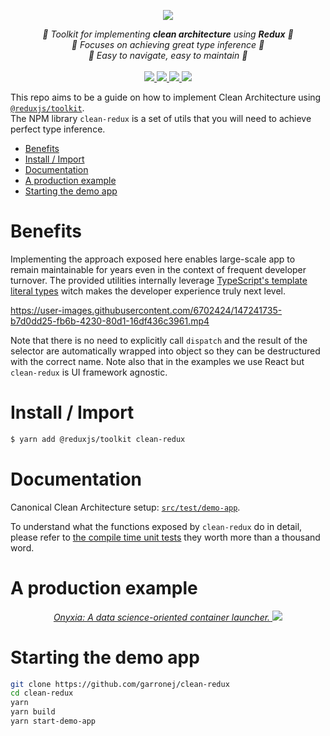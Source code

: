 <p align="center">
    <img src="https://user-images.githubusercontent.com/6702424/147236719-6733bf4d-947b-47bf-a81f-b186fe78ad14.png">  
</p>
<p align="center">
    <i>📐 Toolkit for implementing <b>clean architecture</b> using <b>Redux</b> 📐</i>
    <br/>
    <i>🔩 Focuses on achieving great type inference 🔩</i>
    <br/>
    <i>🎯 Easy to navigate, easy to maintain 🎯</i>
    <br>
    <br>
    <a href="https://github.com/garronej/clean-redux/actions">
      <img src="https://github.com/garronej/clean-redux/workflows/ci/badge.svg?branch=main">
    </a>
    <a href="https://bundlephobia.com/package/clean-redux">
      <img src="https://img.shields.io/bundlephobia/minzip/clean-redux">
    </a>
    <a href="https://www.npmjs.com/package/clean-redux">
      <img src="https://img.shields.io/npm/dw/clean-redux">
    </a>
    <a href="https://github.com/garronej/clean-redux/blob/main/LICENSE">
      <img src="https://img.shields.io/npm/l/clean-redux">
    </a>
</p>

This repo aims to be a guide on how to implement Clean Architecture using [`@reduxjs/toolkit`](https://redux-toolkit.js.org).  
The NPM library `clean-redux` is a set of utils that you will need to achieve perfect type inference.

-   [Benefits](#benefits)
-   [Install / Import](#install--import)
-   [Documentation](#documentation)
-   [A production example](#a-production-example)
-   [Starting the demo app](#starting-the-demo-app)

# Benefits

Implementing the approach exposed here enables large-scale app to remain maintainable for years even in the context
of frequent developer turnover.
The provided utilities internally leverage [TypeScript's template literal types](https://www.typescriptlang.org/docs/handbook/2/template-literal-types.html) witch makes the developer experience truly next level.

https://user-images.githubusercontent.com/6702424/147241735-b7d0dd25-fb6b-4230-80d1-16df436c3961.mp4

Note that there is no need to explicitly call `dispatch` and the result of the selector are automatically
wrapped into object so they can be destructured with the correct name.
Note also that in the examples we use React but `clean-redux` is UI framework agnostic.

# Install / Import

```bash
$ yarn add @reduxjs/toolkit clean-redux
```

# Documentation

Canonical Clean Architecture setup: [`src/test/demo-app`](https://github.com/garronej/clean-redux/tree/main/src/test/demo-app).

To understand what the functions exposed by `clean-redux` do in detail, please refer to
[the compile time unit tests](https://github.com/garronej/clean-redux/tree/main/src/test/types)
they worth more than a thousand word.

# A production example

<p align="center">
  <a href="https://github.com/InseeFrLab/onyxia-web">
  <i>Onyxia: A data science-oriented container launcher.</i>
    <img src="https://user-images.githubusercontent.com/6702424/139264787-37efc793-1d55-4fa4-a4a9-782af8357cff.png">
  </a>
</p>

# Starting the demo app

```bash
git clone https://github.com/garronej/clean-redux
cd clean-redux
yarn
yarn build
yarn start-demo-app
```
